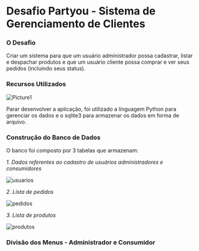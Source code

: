 # Desafio Partyou - Sistema de Gerenciamento de Clientes 

### O Desafio 
Criar um sistema para que um usuário administrador possa cadastrar, listar e despachar produtos e que um usuário cliente possa comprar e ver seus pedidos (incluindo seus status).

### Recursos Utilizados 

![Picture1](https://user-images.githubusercontent.com/46378210/70085829-ce41b080-15ef-11ea-8b9b-b4338302893d.png)

Parar desenvolver a aplicação, foi utilizado a linguagem Python para gerenciar os dados e o sqlite3 para armazenar os dados em forma de arquivo. 

### Construção do Banco de Dados 
O banco foi composto por 3 tabelas que armazenam:

_1. Dados referentes ao cadastro de usuários administradores e consumidores_

![usuarios](https://user-images.githubusercontent.com/46378210/70085963-12cd4c00-15f0-11ea-96fd-ccb5760bee47.png)

_2. Lista de pedidos_

![pedidos](https://user-images.githubusercontent.com/46378210/70086048-45774480-15f0-11ea-9e9f-7493e88e41dd.png)

_3. Lista de produtos_ 

![produtos](https://user-images.githubusercontent.com/46378210/70086047-45774480-15f0-11ea-938c-d3a885a730de.png)

### Divisão dos Menus - Administrador e Consumidor 
